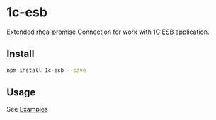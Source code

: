 # 1c-esb


Extended [rhea-promise](https://github.com/amqp/rhea-promise) Connection for work with [1C:ESB](https://v8.1c.ru/platforma/1s-shina/) application.


## Install

```sh
npm install 1c-esb --save
```

## Usage

See [Examples](https://github.com/safer-bwd/node-1c-esb/tree/b5fcfe3e8864358c5614d9856864c803452af187/examples)